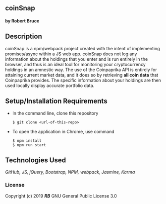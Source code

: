 ## coinSnap

#### by Robert Bruce

## Description

 coinSnap is a npm/webpack project created with the intent of implementing promises/async within a JS web app. coinSnap does not log any information about the holdings that you enter and is run entirely in the browser, and thus is an ideal tool for monitoring your cryptocurrency holdings in an amnestic way. The use of the Coinpaprika API is entirely for attaining current market data, and it does so by retrieving **all coin data** that Coinpaprika provides. The specific information about your holdings are then used locally display accurate portfolio data.


## Setup/Installation Requirements

* In the command line, clone this repository
  ```
  $ git clone <url-of-this-repo>
  ```

* To open the application in Chrome, use command
  ```
  $ npm install
  $ npm run start
  ```


## Technologies Used
_GitHub, JS, jQuery, Bootstrap, NPM, webpack, Jasmine, Karma_

### License
Copyright (c) 2019 **_RB_** GNU General Public License 3.0
